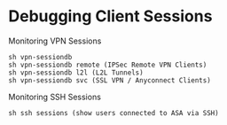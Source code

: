 # Debugging Client Sessions

Monitoring VPN Sessions

```
sh vpn-sessiondb
sh vpn-sessiondb remote (IPSec Remote VPN Clients)
sh vpn-sessiondb l2l (L2L Tunnels)
sh vpn-sessiondb svc (SSL VPN / Anyconnect Clients)
```

Monitoring SSH Sessions

```
sh ssh sessions (show users connected to ASA via SSH)
```